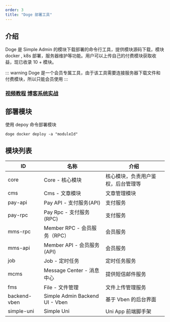 ```yaml
---
order: 3
title: "Doge 部署工具"
---
```


## 介绍

Doge 是 Simple Admin 的模块下载部署的命令行工具，提供模块源码下载，模块 docker , k8s 部署，服务器维护等功能。用户可以上传自己的付费模块获取收益，现已收录 10 + 模块。


::: warning
Doge 是一个会员专属工具，由于该工具需要连接服务器下载文件和付费模块，所以只能会员使用
:::

### [视频教程](https://www.bilibili.com/video/BV1vg4y1Z7hK/?share_source=copy_web&vd_source=f045c6cd68640dbfa7188638af9c7b03) [博客系统实战](https://space.bilibili.com/9872669/channel/collectiondetail?sid=2007668)

## 部署模块

使用 depoy 命令部署模块

```shell
doge docker deploy -a "moduleId"
```

## 模块列表

| **ID**       | **名称**                       | **介绍**                           |
| ------------ | ------------------------------ | ---------------------------------- |
| core         | Core - 核心模块                | 核心模块，负责用户鉴权，后台管理等 |
| cms          | Cms - 文章模块                 | 文章管理模块                       |
| pay-api      | Pay API - 支付服务(API)        | 支付服务                           |
| pay-rpc      | Pay Rpc - 支付服务(RPC)        | 支付服务                           |
| mms-rpc      | Member RPC - 会员服务（RPC）   | 会员服务                           |
| mms-api      | Member API - 会员服务 (API)    | 会员服务                           |
| job          | Job - 定时任务                 | 定时任务服务                       |
| mcms         | Message Center - 消息中心      | 提供短信邮件服务                   |
| fms          | File - 文件管理                | 文件上传管理服务                   |
| backend-vben | Simple Admin Backend UI - Vben | 基于 Vben 的后台界面               |
| simple-uni   | Simple Uni                     | Uni App 前端脚手架                 |